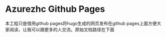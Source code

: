 # Azurezhc Github Pages

本工程只是借用github pages将hugo生成的网页发布在github pages上面方便大家阅读，让我可以跟更多的人交流。原始文档路径在下面


